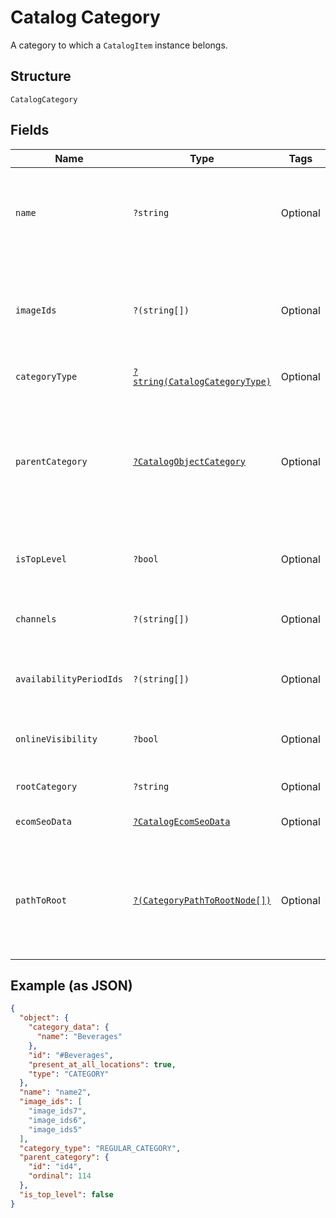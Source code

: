 
# Catalog Category

A category to which a `CatalogItem` instance belongs.

## Structure

`CatalogCategory`

## Fields

| Name | Type | Tags | Description | Getter | Setter |
|  --- | --- | --- | --- | --- | --- |
| `name` | `?string` | Optional | The category name. This is a searchable attribute for use in applicable query filters, and its value length is of Unicode code points.<br>**Constraints**: *Maximum Length*: `255` | getName(): ?string | setName(?string name): void |
| `imageIds` | `?(string[])` | Optional | The IDs of images associated with this `CatalogCategory` instance.<br>Currently these images are not displayed by Square, but are free to be displayed in 3rd party applications. | getImageIds(): ?array | setImageIds(?array imageIds): void |
| `categoryType` | [`?string(CatalogCategoryType)`](../../doc/models/catalog-category-type.md) | Optional | Indicates the type of a category. | getCategoryType(): ?string | setCategoryType(?string categoryType): void |
| `parentCategory` | [`?CatalogObjectCategory`](../../doc/models/catalog-object-category.md) | Optional | A category that can be assigned to an item or a parent category that can be assigned<br>to another category. For example, a clothing category can be assigned to a t-shirt item or<br>be made as the parent category to the pants category. | getParentCategory(): ?CatalogObjectCategory | setParentCategory(?CatalogObjectCategory parentCategory): void |
| `isTopLevel` | `?bool` | Optional | Indicates whether a category is a top level category, which does not have any parent_category. | getIsTopLevel(): ?bool | setIsTopLevel(?bool isTopLevel): void |
| `channels` | `?(string[])` | Optional | A list of IDs representing channels, such as a Square Online site, where the category can be made visible. | getChannels(): ?array | setChannels(?array channels): void |
| `availabilityPeriodIds` | `?(string[])` | Optional | The IDs of the `CatalogAvailabilityPeriod` objects associated with the category. | getAvailabilityPeriodIds(): ?array | setAvailabilityPeriodIds(?array availabilityPeriodIds): void |
| `onlineVisibility` | `?bool` | Optional | Indicates whether the category is visible (`true`) or hidden (`false`) on all of the seller's Square Online sites. | getOnlineVisibility(): ?bool | setOnlineVisibility(?bool onlineVisibility): void |
| `rootCategory` | `?string` | Optional | The top-level category in a category hierarchy. | getRootCategory(): ?string | setRootCategory(?string rootCategory): void |
| `ecomSeoData` | [`?CatalogEcomSeoData`](../../doc/models/catalog-ecom-seo-data.md) | Optional | SEO data for for a seller's Square Online store. | getEcomSeoData(): ?CatalogEcomSeoData | setEcomSeoData(?CatalogEcomSeoData ecomSeoData): void |
| `pathToRoot` | [`?(CategoryPathToRootNode[])`](../../doc/models/category-path-to-root-node.md) | Optional | The path from the category to its root category. The first node of the path is the parent of the category<br>and the last is the root category. The path is empty if the category is a root category. | getPathToRoot(): ?array | setPathToRoot(?array pathToRoot): void |

## Example (as JSON)

```json
{
  "object": {
    "category_data": {
      "name": "Beverages"
    },
    "id": "#Beverages",
    "present_at_all_locations": true,
    "type": "CATEGORY"
  },
  "name": "name2",
  "image_ids": [
    "image_ids7",
    "image_ids6",
    "image_ids5"
  ],
  "category_type": "REGULAR_CATEGORY",
  "parent_category": {
    "id": "id4",
    "ordinal": 114
  },
  "is_top_level": false
}
```

